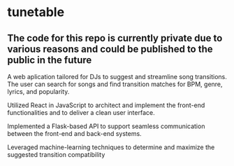# tunetable

## The code for this repo is currently private due to various reasons and could be published to the public in the future

A web aplication tailored for DJs to suggest and streamline song transitions. The user can search for songs and find transition matches for BPM, genre, lyrics, and popularity.

Utilized React in JavaScript to architect and implement the front-end functionalities and to deliver a clean user interface.

Implemented a Flask-based API to support seamless communication between the front-end and back-end systems.

Leveraged machine-learning techniques to determine and maximize the suggested transition compatibility

